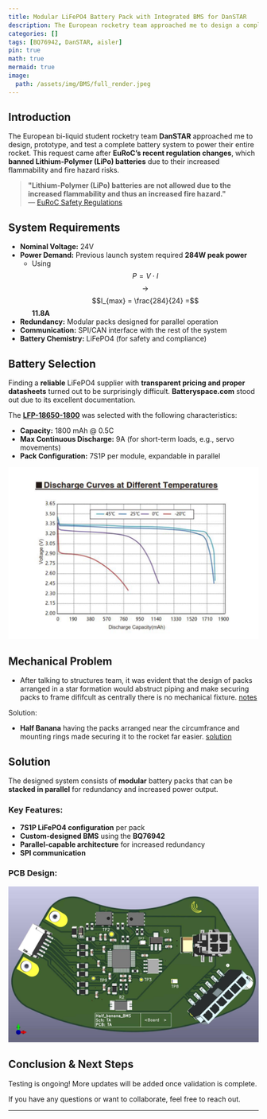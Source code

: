 ```yaml
---
title: Modular LiFePO4 Battery Pack with Integrated BMS for DanSTAR
description: The European rocketry team approached me to design a complete battery system to power their entire rocket.
categories: []
tags: [BQ76942, DanSTAR, aisler]
pin: true
math: true
mermaid: true
image: 
  path: /assets/img/BMS/full_render.jpeg
---
```


## Introduction

The European bi-liquid student rocketry team **DanSTAR** approached me to design, prototype, and test a complete battery system to power their entire rocket. This request came after **EuRoC’s recent regulation changes**, which **banned Lithium-Polymer (LiPo) batteries** due to their increased flammability and fire hazard risks.  

> **"Lithium-Polymer (LiPo) batteries are not allowed due to the increased flammability and thus an increased fire hazard."**  
> — [EuRoC Safety Regulations](https://euroc.pt/wp-content/uploads/2024/04/PTS_EDU_EuRoC_ST_000455_DTEG_v05.pdf)

## System Requirements

- **Nominal Voltage:** 24V  
- **Power Demand:** Previous launch system required **284W peak power**  
  - Using $$ P = V \cdot I $$ $$\rightarrow$$ $$I_{max} = \frac{284}{24} =$$**11.8A**  
- **Redundancy:** Modular packs designed for parallel operation  
- **Communication:** SPI/CAN interface with the rest of the system  
- **Battery Chemistry:** LiFePO4 (for safety and compliance)  

## Battery Selection

Finding a **reliable** LiFePO4 supplier with **transparent pricing and proper datasheets** turned out to be surprisingly difficult. **Batteryspace.com** stood out due to its excellent documentation.  

The **[LFP-18650-1800](https://www.batteryspace.com/prod-specs/9736-LFP-18650-1800.pdf)** was selected with the following characteristics:  

- **Capacity:** 1800 mAh @ 0.5C  
- **Max Continuous Discharge:** 9A (for short-term loads, e.g., servo movements)  
- **Pack Configuration:** 7S1P per module, expandable in parallel  

![Discharge Graph](/assets/img/BMS/discharge.png)  

## Mechanical Problem 

- After talking to structures team, it was evident that the design of packs arranged in a star formation would abstruct piping and make securing packs to frame dififcult as centrally there is no mechanical fixture. 
[notes](/assets/img/BMS/mech_notes.jpeg)

Solution:
- **Half Banana** having the packs arranged near the circumfrance and mounting rings made securing it to the rocket far easier. 
[solution](/assets/img/BMS/layout_upgrade.jpeg)



## Solution

The designed system consists of **modular** battery packs that can be **stacked in parallel** for redundancy and increased power output.  

### Key Features:
- **7S1P LiFePO4 configuration** per pack  
- **Custom-designed BMS** using the **BQ76942**  
- **Parallel-capable architecture** for increased redundancy  
- **SPI communication**   

### PCB Design:
![PCB](/assets/img/BMS/PCB_top_view.jpeg)  

## Conclusion & Next Steps

Testing is ongoing! More updates will be added once validation is complete.  

If you have any questions or want to collaborate, feel free to reach out.  

---

<!-- ## Mathematics  

This site supports **MathJax** for rendering equations:  

$$
\begin{equation}
  \sum_{n=1}^\infty \frac{1}{n^2} = \frac{\pi^2}{6}
  \label{eq:series}
\end{equation}
$$  

We can reference the equation as \eqref{eq:series}.  

For example, solving the quadratic equation:

$$ x = \frac{-b \pm \sqrt{b^2 - 4ac}}{2a} $$   -->

